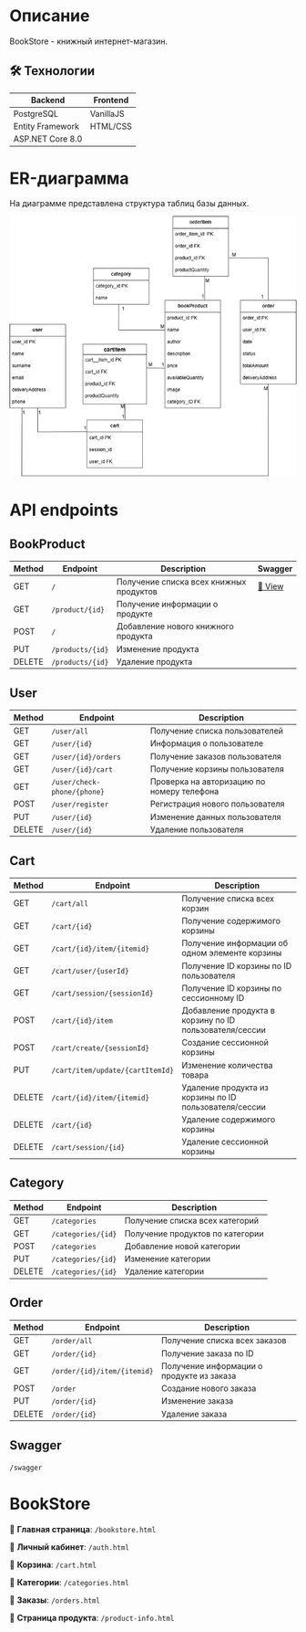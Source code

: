 # Описание 
BookStore - книжный интернет-магазин.

## 🛠 Технологии
| Backend | Frontend |
|--------|----------|
| PostgreSQL | VanillaJS  | 
| Entity Framework | HTML/CSS |
| ASP.NET Core 8.0 |  |

# ER-диаграмма
На диаграмме представлена структура таблиц базы данных.

![ER-диаграмма](ER.png)

# API endpoints
## BookProduct 

| Method | Endpoint | Description | Swagger |
|--------|----------|-------------|---------|
| GET | `/` | Получение списка всех книжных продуктов | [📎 View](swagger/get_all_bookproducts.png) |
| GET | `/product/{id}` | Получение информации о продукте | |
| POST | `/` | Добавление нового книжного продукта | |
| PUT | `/products/{id}` | Изменение продукта | |
| DELETE | `/products/{id}` | Удаление продукта | |

## User 

| Method | Endpoint | Description |
|--------|----------|-------------|
| GET | `/user/all` | Получение списка пользователей |
| GET | `/user/{id}` | Информация о пользователе |
| GET | `/user/{id}/orders` | Получение заказов пользователя |
| GET | `/user/{id}/cart` | Получение корзины пользователя |
| GET | `/user/check-phone/{phone}` | Проверка на авторизацию по номеру телефона |
| POST | `/user/register` | Регистрация нового пользователя |
| PUT | `/user/{id}` | Изменение данных пользователя |
| DELETE | `/user/{id}` | Удаление пользователя |

## Cart 

| Method | Endpoint | Description |
|--------|----------|-------------|
| GET | `/cart/all` | Получение списка всех корзин |
| GET | `/cart/{id}` | Получение содержимого корзины |
| GET | `/cart/{id}/item/{itemid}` | Получение информации об одном элементе корзины |
| GET | `/cart/user/{userId}` | Получение ID корзины по ID пользователя |
| GET | `/cart/session/{sessionId}` | Получение ID корзины по сессионному ID |
| POST | `/cart/{id}/item` | Добавление продукта в корзину по ID пользователя/сессии |
| POST | `/cart/create/{sessionId}` | Создание сессионной корзины |
| PUT | `/cart/item/update/{cartItemId}` | Изменение количества товара |
| DELETE | `/cart/{id}/item/{itemid}` | Удаление продукта из корзины по ID пользователя/сессии |
| DELETE | `/cart/{id}` | Удаление содержимого корзины |
| DELETE | `/cart/session/{id}` | Удаление сессионной корзины |

## Category

| Method | Endpoint | Description |
|--------|----------|-------------|
| GET | `/categories` | Получение списка всех категорий |
| GET | `/categories/{id}` | Получение продуктов по категории |
| POST | `/categories` | Добавление новой категории |
| PUT | `/categories/{id}` | Изменение категории |
| DELETE | `/categories/{id}` | Удаление категории |

## Order 

| Method | Endpoint | Description |
|--------|----------|-------------|
| GET | `/order/all` | Получение списка всех заказов |
| GET | `/order/{id}` | Получение заказа по ID |
| GET | `/order/{id}/item/{itemid}` | Получение информации о продукте из заказа |
| POST | `/order` | Создание нового заказа |
| PUT | `/order/{id}` | Изменение заказа |
| DELETE | `/order/{id}` | Удаление заказа |

## Swagger
  `/swagger`

# BookStore
📌 **Главная страница**: `/bookstore.html`

📌 **Личный кабинет**: `/auth.html`

📌 **Корзина**: `/cart.html`
  
📌 **Категории**: `/categories.html`

📌 **Заказы**: `/orders.html`

📌 **Страница продукта**: `/product-info.html`